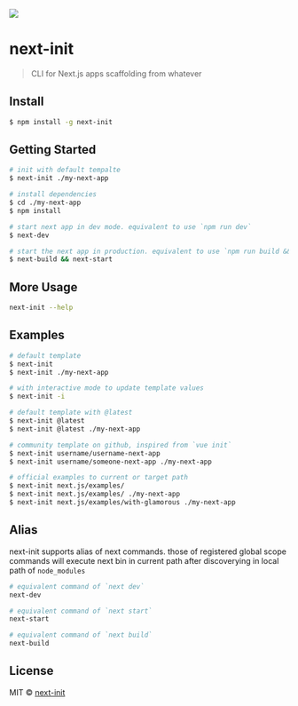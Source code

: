 ![](https://avatars2.githubusercontent.com/u/30463846?v=4&u=b080ecd2d7d1226eb6e982cf1de875d4765e275d&s=200)

# next-init

> CLI for Next.js apps scaffolding from whatever

## Install

```sh
$ npm install -g next-init
```

## Getting Started

```sh
# init with default tempalte
$ next-init ./my-next-app

# install dependencies
$ cd ./my-next-app
$ npm install

# start next app in dev mode. equivalent to use `npm run dev`
$ next-dev

# start the next app in production. equivalent to use `npm run build && npm start`
$ next-build && next-start
```

## More Usage

```sh
next-init --help
```

## Examples

```sh
# default template
$ next-init
$ next-init ./my-next-app

# with interactive mode to update template values
$ next-init -i

# default template with @latest
$ next-init @latest
$ next-init @latest ./my-next-app

# community template on github, inspired from `vue init`
$ next-init username/username-next-app
$ next-init username/someone-next-app ./my-next-app

# official examples to current or target path
$ next-init next.js/examples/
$ next-init next.js/examples/ ./my-next-app
$ next-init next.js/examples/with-glamorous ./my-next-app
```

## Alias

next-init supports alias of next commands. those of registered global scope commands will execute next bin in current path after discoverying in local path of `node_modules`

```sh
# equivalent command of `next dev`
next-dev

# equivalent command of `next start`
next-start

# equivalent command of `next build`
next-build
```

## License

MIT © [next-init](https://github.com/next-init)
